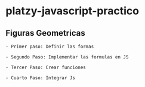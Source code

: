# platzy-javascript-practico

## Figuras Geometricas

    - Primer paso: Definir las formas

    - Segundo Paso: Implementar las formulas en JS

    - Tercer Paso: Crear funciones

    - Cuarto Paso: Integrar Js